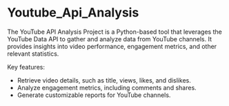# Youtube_Api_Analysis

The YouTube API Analysis Project is a Python-based tool that leverages the YouTube Data API to gather and analyze data from YouTube channels. It provides insights into video performance, engagement metrics, and other relevant statistics.

Key features:

* Retrieve video details, such as title, views, likes, and dislikes.
* Analyze engagement metrics, including comments and shares.
* Generate customizable reports for YouTube channels.
